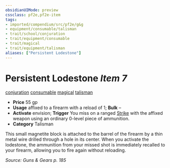```yaml
---
obsidianUIMode: preview
cssclass: pf2e,pf2e-item
tags:
- imported/compendium/src/pf2e/g&g
- equipment/consumable/talisman
- trait/school/conjuration
- trait/equipment/consumable
- trait/magical
- trait/equipment/talisman
aliases: ["Persistent Lodestone"]
---
```

# Persistent Lodestone *Item 7*  
[conjuration](conjuration.md)  [consumable](consumable.md)  [magical](magical.md)  [talisman](talisman.md)  

- **Price** 55 gp
- **Usage** affixed to a firearm with a reload of 1; **Bulk** –
- **Activate** envision; **Trigger** You miss on a ranged [Strike](strike.md) with the affixed weapon using an ordinary 0-level piece of ammunition.
- **Category** Talisman

This small magnetite block is attached to the barrel of the firearm by a thin metal wire drilled through a hole in its center. When you activate the lodestone, the ammunition from your missed shot is immediately recalled to your firearm, allowing you to fire again without reloading.

*Source: Guns & Gears p. 185*